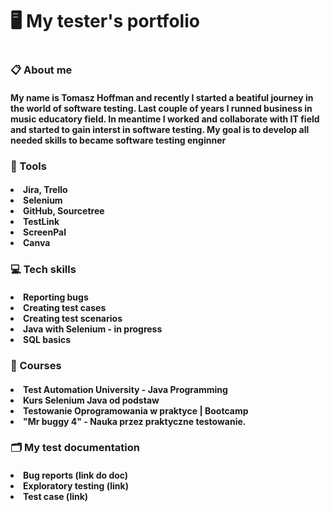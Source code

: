 <H1> 🖥 My tester's portfolio<H1/>

<h3> 📋 About me  </h3>
 <h4> My name is Tomasz Hoffman and recently I started a beatiful journey in the world of software testing.
  Last couple of years I runned business in music educatory field. In meantime I worked and collaborate with IT field and started to gain interst in software testing.
  My goal is to develop all needed skills to became software testing enginner</h4>
<h3> 🔧 Tools </h3>
 <h4> <li>Jira, Trello</li>
      <li>Selenium</li>
      <li>GitHub, Sourcetree</li>
      <li>TestLink</li>
      <li>ScreenPal</li>
      <li>Canva</li>

 </h4>
 <h3> 💻 Tech skills</h3>
 <h4>
   <li> Reporting bugs </li>
   <li> Creating test cases</li>
   <li> Creating test scenarios</li>
   <li> Java with Selenium - in progress</li>
   <li> SQL basics</li>

 </h4>
 <h3> 📜 Courses</h3>
 <h4>
   <li>Test Automation University - Java Programming </li>
   <li>Kurs Selenium Java od podstaw</li>
   <li>Testowanie Oprogramowania w praktyce | Bootcamp</li>
   <li>"Mr buggy 4" - Nauka przez praktyczne testowanie. </li>

 </h4>
 <h3> 🗂 My test documentation </h3>
 <h4>
    <li> Bug reports (link do doc)</li>
    <li> Exploratory testing (link)</li>
    <li> Test case (link) </li>
 </h4>





